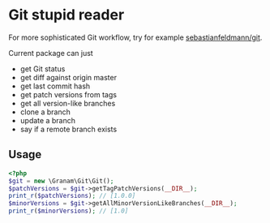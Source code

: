 # Git stupid reader

For more sophisticated Git workflow, try for example [sebastianfeldmann/git](https://packagist.org/packages/sebastianfeldmann/git).

Current package can just
- get Git status
- get diff against origin master
- get last commit hash
- get patch versions from tags
- get all version-like branches
- clone a branch
- update a branch
- say if a remote branch exists

## Usage

```php
<?php
$git = new \Granam\Git\Git();
$patchVersions = $git->getTagPatchVersions(__DIR__);
print_r($patchVersions); // [1.0.0]
$minorVersions = $git->getAllMinorVersionLikeBranches(__DIR__);
print_r($minorVersions); // [1.0]